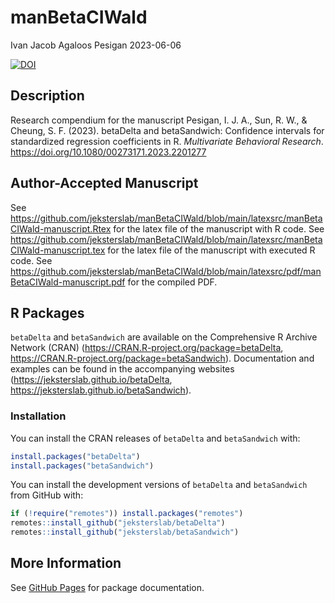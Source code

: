 manBetaCIWald
================
Ivan Jacob Agaloos Pesigan
2023-06-06

<!-- README.md is generated from README.Rmd. Please edit that file -->
<!-- badges: start -->

[![DOI](https://zenodo.org/badge/DOI/10.1080/00273171.2023.2201277.svg)](https://doi.org/10.1080/00273171.2023.2201277)
<!-- badges: end -->

## Description

Research compendium for the manuscript Pesigan, I. J. A., Sun, R. W., &
Cheung, S. F. (2023). betaDelta and betaSandwich: Confidence intervals
for standardized regression coefficients in R. *Multivariate Behavioral
Research*. <https://doi.org/10.1080/00273171.2023.2201277>

## Author-Accepted Manuscript

See
<https://github.com/jeksterslab/manBetaCIWald/blob/main/latexsrc/manBetaCIWald-manuscript.Rtex>
for the latex file of the manuscript with R code. See
<https://github.com/jeksterslab/manBetaCIWald/blob/main/latexsrc/manBetaCIWald-manuscript.tex>
for the latex file of the manuscript with executed R code. See
<https://github.com/jeksterslab/manBetaCIWald/blob/main/latexsrc/pdf/manBetaCIWald-manuscript.pdf>
for the compiled PDF.

## R Packages

`betaDelta` and `betaSandwich` are available on the Comprehensive R
Archive Network (CRAN) (<https://CRAN.R-project.org/package=betaDelta>,
<https://CRAN.R-project.org/package=betaSandwich>). Documentation and
examples can be found in the accompanying websites
(<https://jeksterslab.github.io/betaDelta>,
<https://jeksterslab.github.io/betaSandwich>).

### Installation

You can install the CRAN releases of `betaDelta` and `betaSandwich`
with:

``` r
install.packages("betaDelta")
install.packages("betaSandwich")
```

You can install the development versions of `betaDelta` and
`betaSandwich` from GitHub with:

``` r
if (!require("remotes")) install.packages("remotes")
remotes::install_github("jeksterslab/betaDelta")
remotes::install_github("jeksterslab/betaSandwich")
```

## More Information

See [GitHub
Pages](https://jeksterslab.github.io/manBetaCIWald/index.html) for
package documentation.
